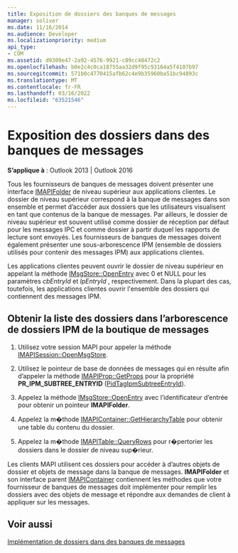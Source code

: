 ```yaml
---
title: Exposition de dossiers des banques de messages
manager: soliver
ms.date: 11/16/2014
ms.audience: Developer
ms.localizationpriority: medium
api_type:
- COM
ms.assetid: d9309e47-2a92-4576-9921-c89cc48472c2
ms.openlocfilehash: b0e2c4c0ca18755aa32d9f95c93164a5f4107b97
ms.sourcegitcommit: 571b0c4770415afb62c4e9b35960ba51bc94893c
ms.translationtype: MT
ms.contentlocale: fr-FR
ms.lasthandoff: 03/16/2022
ms.locfileid: "63521546"
---
```

# <a name="exposing-folders-in-message-stores"></a>Exposition des dossiers dans des banques de messages

**S’applique à** : Outlook 2013 | Outlook 2016
  
Tous les fournisseurs de banques de messages doivent présenter une interface [IMAPIFolder](imapifolderimapicontainer.md) de niveau supérieur aux applications clientes. Le dossier de niveau supérieur correspond à la banque de messages dans son ensemble et permet d’accéder aux dossiers que les utilisateurs visualisent en tant que contenus de la banque de messages. Par ailleurs, le dossier de niveau supérieur est souvent utilisé comme dossier de réception par défaut pour les messages IPC et comme dossier à partir duquel les rapports de lecture sont envoyés. Les fournisseurs de banques de messages doivent également présenter une sous-arborescence IPM (ensemble de dossiers utilisés pour contenir des messages IPM) aux applications clientes.
  
Les applications clientes peuvent ouvrir le dossier de niveau supérieur en appelant la méthode [IMsgStore::OpenEntry](imsgstore-openentry.md) avec 0 et NULL pour les paramètres _cbEntryId_ et _lpEntryId_ , respectivement. Dans la plupart des cas, toutefois, les applications clientes ouvrir l'ensemble des dossiers qui contiennent des messages IPM.
  
## <a name="get-a-list-of-folders-in-the-message-stores-ipm-folder-tree"></a>Obtenir la liste des dossiers dans l’arborescence de dossiers IPM de la boutique de messages
  
1. Utilisez votre session MAPI pour appeler la méthode [IMAPISession::OpenMsgStore](imapisession-openmsgstore.md).

2. Utilisez le pointeur de base de données de messages qui en résulte afin d’appeler la méthode [IMAPIProp::GetProps](imapiprop-getprops.md) pour la propriété **PR_IPM_SUBTREE_ENTRYID** ([PidTagIpmSubtreeEntryId](pidtagipmsubtreeentryid-canonical-property.md)).

3. Appelez la méthode [IMsgStore::OpenEntry](imsgstore-openentry.md) avec l’identificateur d’entrée pour obtenir un pointeur **IMAPIFolder**.

4. Appelez la m�thode [IMAPIContainer::GetHierarchyTable](imapicontainer-gethierarchytable.md) pour obtenir une table du contenu du dossier.

5. Appelez la m�thode [IMAPITable::QueryRows](imapitable-queryrows.md) pour r�pertorier les dossiers dans le dossier de niveau sup�rieur.

Les clients MAPI utilisent ces dossiers pour accéder à d’autres objets de dossier et objets de message dans la banque de messages. **IMAPIFolder** et son interface parent [IMAPIContainer](imapicontainerimapiprop.md) contiennent les méthodes que votre fournisseur de banques de messages doit implémenter pour remplir les dossiers avec des objets de message et répondre aux demandes de client à appliquer sur les messages.
  
## <a name="see-also"></a>Voir aussi

[Implémentation de dossiers dans des banques de messages](implementing-folders-in-message-stores.md)
